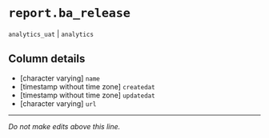 # `report.ba_release`
`analytics_uat` | `analytics`

## Column details
* [character varying] `name`
* [timestamp without time zone] `createdat`
* [timestamp without time zone] `updatedat`
* [character varying] `url`

-------------------------------------------------------------------------------
*Do not make edits above this line.*
